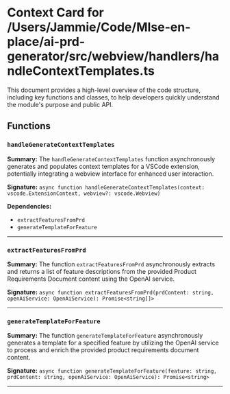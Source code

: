 # Context Card for /Users/Jammie/Code/MIse-en-place/ai-prd-generator/src/webview/handlers/handleContextTemplates.ts

This document provides a high-level overview of the code structure, including key functions and classes, to help developers quickly understand the module's purpose and public API.

## Functions

### `handleGenerateContextTemplates`

**Summary:** The `handleGenerateContextTemplates` function asynchronously generates and populates context templates for a VSCode extension, potentially integrating a webview interface for enhanced user interaction.

**Signature:** `async function handleGenerateContextTemplates(context: vscode.ExtensionContext, webview?: vscode.Webview)`

**Dependencies:**

- `extractFeaturesFromPrd`
- `generateTemplateForFeature`

---

### `extractFeaturesFromPrd`

**Summary:** The function `extractFeaturesFromPrd` asynchronously extracts and returns a list of feature descriptions from the provided Product Requirements Document content using the OpenAI service.

**Signature:** `async function extractFeaturesFromPrd(prdContent: string, openAiService: OpenAiService): Promise<string[]>`

---

### `generateTemplateForFeature`

**Summary:** The function `generateTemplateForFeature` asynchronously generates a template for a specified feature by utilizing the OpenAI service to process and enrich the provided product requirements document content.

**Signature:** `async function generateTemplateForFeature(feature: string, prdContent: string, openAiService: OpenAiService): Promise<string>`

---
